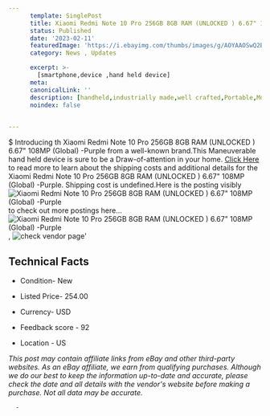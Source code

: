 ```yaml
---
      template: SinglePost
      title: Xiaomi Redmi Note 10 Pro 256GB 8GB RAM (UNLOCKED ) 6.67" 108MP (Global) -Purple
      status: Published
      date: '2023-02-11'
      featuredImage: 'https://i.ebayimg.com/thumbs/images/g/AOYAAOSwQ2BjvHr-/s-l225.jpg'
      category: News , Updates

      excerpt: >-
        [smartphone,device ,hand held device]
      meta:
      canonicalLink: ''
      description: [handheld,industrially made,well crafted,Portable,Mobile,Compact,Convenient,Lightweight,Maneuverable,Man-portable,Miniature,Carriable,Hand-held,Light,Holdable,Transportable,Mobile device,Pocket-sized,On-the-go,Wireless,Cordless,Compact size,Convenient size, smartphone,device ,hand held device]
      noindex: false
      

---
```

$
      Introducing th Xiaomi Redmi Note 10 Pro 256GB 8GB RAM (UNLOCKED ) 6.67" 108MP (Global) -Purple from a well-known brand.This Maneuverable hand held device is sure to be a Draw-of-attention in your home. [Click Here](https://www.ebay.com/itm/374489581703?hash=item5731518887%3Ag%3AAOYAAOSwQ2BjvHr-&mkevt=1&mkcid=1&mkrid=711-53200-19255-0&campid=%253CePNCampaignId%253E&customid=%253CreferenceId%253E&toolid=10049) to read more to learn about the shipping costs and additional details for the Xiaomi Redmi Note 10 Pro 256GB 8GB RAM (UNLOCKED ) 6.67" 108MP (Global) -Purple. Shipping cost is undefined.Here is the posting visibly ![Xiaomi Redmi Note 10 Pro 256GB 8GB RAM (UNLOCKED ) 6.67" 108MP (Global) -Purple](https://i.ebayimg.com/thumbs/images/g/AOYAAOSwQ2BjvHr-/s-l225.jpg) to check out more postings here... ![Xiaomi Redmi Note 10 Pro 256GB 8GB RAM (UNLOCKED ) 6.67" 108MP (Global) -Purple](https://i.ebayimg.com/images/g/AOYAAOSwQ2BjvHr-/s-l960.jpg), ![check vendor page](https://origin-galleryplus.ebayimg.com/ws/web/374489581703_2_0_1/225x225.jpg,https://origin-galleryplus.ebayimg.com/ws/web/374489581703_3_0_1/225x225.jpg,https://origin-galleryplus.ebayimg.com/ws/web/374489581703_4_0_1/225x225.jpg,https://origin-galleryplus.ebayimg.com/ws/web/374489581703_5_0_1/225x225.jpg,https://origin-galleryplus.ebayimg.com/ws/web/374489581703_6_0_1/225x225.jpg,https://origin-galleryplus.ebayimg.com/ws/web/374489581703_7_0_1/225x225.jpg)'

      

 ## Technical Facts 



     
      

 - Condition- New 


      

 - Listed Price- 254.00 


      

 - Currency- USD 


      

 - Feedback score - 92 


      

 - Location - US 


      
      

 *_This post may contain affiliate links from eBay and other third-party websites. As an eBay affiliate, we earn from qualifying purchases. Although we do our best to keep the information up-to-date and accurate, please check the date and all details with the vendor's website before making a purchase. Not all data may be accurate._*




      -
